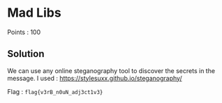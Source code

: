 # Mad Libs

Points : 100

## Solution

We can use any online steganography tool to discover the secrets in the message. I used : https://stylesuxx.github.io/steganography/

Flag : `flag{v3rB_n0uN_adj3ct1v3}`
